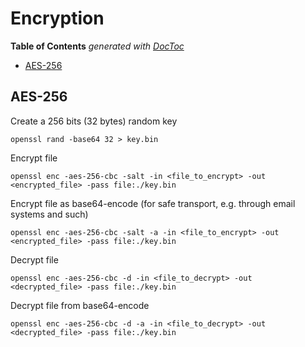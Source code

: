 # Encryption

<!-- START doctoc generated TOC please keep comment here to allow auto update -->
<!-- DON'T EDIT THIS SECTION, INSTEAD RE-RUN doctoc TO UPDATE -->
**Table of Contents**  *generated with [DocToc](https://github.com/thlorenz/doctoc)*

- [AES-256](#aes-256)

<!-- END doctoc generated TOC please keep comment here to allow auto update -->

## AES-256

Create a 256 bits (32 bytes) random key

    openssl rand -base64 32 > key.bin

Encrypt file

    openssl enc -aes-256-cbc -salt -in <file_to_encrypt> -out <encrypted_file> -pass file:./key.bin

Encrypt file as base64-encode (for safe transport, e.g. through email systems and such)

    openssl enc -aes-256-cbc -salt -a -in <file_to_encrypt> -out <encrypted_file> -pass file:./key.bin

Decrypt file

    openssl enc -aes-256-cbc -d -in <file_to_decrypt> -out <decrypted_file> -pass file:./key.bin

Decrypt file from base64-encode

    openssl enc -aes-256-cbc -d -a -in <file_to_decrypt> -out <decrypted_file> -pass file:./key.bin
